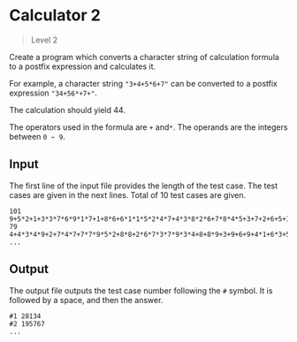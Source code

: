 # Calculator 2
>
> Level 2

Create a program which converts a character string of calculation formula to a postfix expression and calculates it.

For example, a character string `"3+4+5*6+7"` can be converted to a postfix expression `"34+56*+7+"`.

The calculation should yield 44.

The operators used in the formula are `+` and`*`.
The operands are the integers between `0 ~ 9`.

## Input

The first line of the input file provides the length of the test case.
The test cases are given in the next lines. Total of 10 test cases are given.

```
101
9+5*2+1+3*3*7*6*9*1*7+1+8*6+6*1*1*5*2*4*7+4*3*8*2*6+7*8*4*5+3+7+2+6+5+1+7+6+7*3*6+2+6+6*2+4+2*2+4*9*3
79
4+4*3*4*9+2+7*4*7+7*7*9*5*2+8*8+2*6*7*3*7*9*3*4+8+8*9+3+9+6+9+4*1+6*3+5+1+7+5*1
...
```

## Output

The output file outputs the test case number following the `#` symbol.
It is followed by a space, and then the answer.

```
#1 28134
#2 195767
...
```

